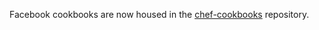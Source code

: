 Facebook cookbooks are now housed in the
[chef-cookbooks](http://github.com/facebook/chef-cookbooks) repository.
